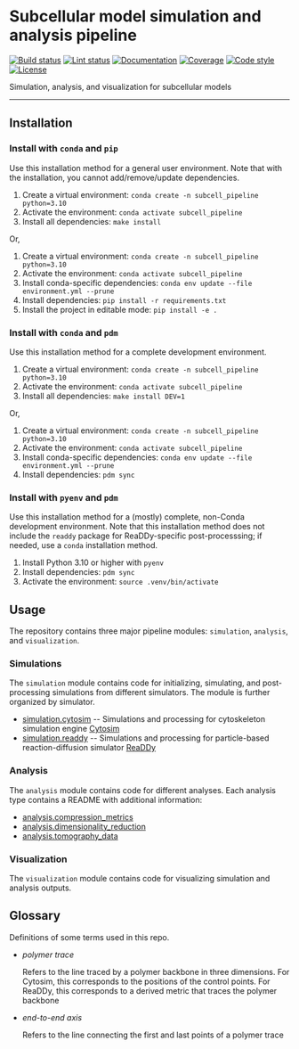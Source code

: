 # Subcellular model simulation and analysis pipeline

[![Build status](https://simularium.github.io/subcell-pipeline/_badges/build.svg)](https://github.com/simularium/subcell-pipeline/actions?query=workflow%3Abuild)
[![Lint status](https://simularium.github.io/subcell-pipeline/_badges/lint.svg)](https://github.com/simularium/subcell-pipeline/actions?query=workflow%3Alint)
[![Documentation](https://simularium.github.io/subcell-pipeline/_badges/documentation.svg)](https://simularium.github.io/subcell-pipeline/)
[![Coverage](https://simularium.github.io/subcell-pipeline/_badges/coverage.svg)](https://simularium.github.io/subcell-pipeline/_coverage/)
[![Code style](https://simularium.github.io/subcell-pipeline/_badges/style.svg)](https://github.com/psf/black)
[![License](https://simularium.github.io/subcell-pipeline/_badges/license.svg)](https://github.com/simularium/subcell-pipeline/blob/main/LICENSE)

Simulation, analysis, and visualization for subcellular models

---

## Installation

### Install with `conda` and `pip`

Use this installation method for a general user environment.
Note that with the installation, you cannot add/remove/update dependencies.

1. Create a virtual environment: `conda create -n subcell_pipeline python=3.10`
2. Activate the environment: `conda activate subcell_pipeline`
3. Install all dependencies: `make install`

Or,

1. Create a virtual environment: `conda create -n subcell_pipeline python=3.10`
2. Activate the environment: `conda activate subcell_pipeline`
3. Install conda-specific dependencies: `conda env update --file environment.yml --prune`
4. Install dependencies: `pip install -r requirements.txt`
5. Install the project in editable mode: `pip install -e .`

### Install with `conda` and `pdm`

Use this installation method for a complete development environment.

1. Create a virtual environment: `conda create -n subcell_pipeline python=3.10`
2. Activate the environment: `conda activate subcell_pipeline`
3. Install all dependencies: `make install DEV=1`

Or,

1. Create a virtual environment: `conda create -n subcell_pipeline python=3.10`
2. Activate the environment: `conda activate subcell_pipeline`
3. Install conda-specific dependencies: `conda env update --file environment.yml --prune`
4. Install dependencies: `pdm sync`

### Install with `pyenv` and `pdm`

Use this installation method for a (mostly) complete, non-Conda development environment.
Note that this installation method does not include the `readdy` package for ReaDDy-specific post-processsing; if needed, use a `conda` installation method.

1. Install Python 3.10 or higher with `pyenv`
2. Install dependencies: `pdm sync`
3. Activate the environment: `source .venv/bin/activate`

## Usage

The repository contains three major pipeline modules: `simulation`, `analysis`, and `visualization`.

### Simulations

The `simulation` module contains code for initializing, simulating, and post-processing simulations from different simulators.
The module is further organized by simulator.

- [simulation.cytosim](https://github.com/simularium/subcell-pipeline/blob/main/subcell_pipeline/simulation/cytosim) -- Simulations and processing for cytoskeleton simulation engine [Cytosim](https://gitlab.com/f-nedelec/cytosim)
- [simulation.readdy](https://github.com/simularium/subcell-pipeline/blob/main/subcell_pipeline/simulation/readdy) -- Simulations and processing for particle-based reaction-diffusion simulator [ReaDDy](https://readdy.github.io/)

### Analysis

The `analysis` module contains code for different analyses.
Each analysis type contains a README with additional information:

- [analysis.compression_metrics](https://github.com/simularium/subcell-pipeline/blob/main/subcell_pipeline/analysis/compression_metrics)
- [analysis.dimensionality_reduction](https://github.com/simularium/subcell-pipeline/blob/main/subcell_pipeline/analysis/dimensionality_reduction)
- [analysis.tomography_data](https://github.com/simularium/subcell-pipeline/blob/main/subcell_pipeline/analysis/tomography_data)

### Visualization

The `visualization` module contains code for visualizing simulation and analysis outputs.

## Glossary

Definitions of some terms used in this repo.

- *polymer trace*

    Refers to the line traced by a polymer backbone in three dimensions. For Cytosim, this corresponds to the positions of the control points. For ReaDDy, this corresponds to a derived metric that traces the polymer backbone

- *end-to-end axis*

    Refers to the line connecting the first and last points of a polymer trace
